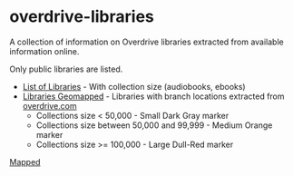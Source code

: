 # overdrive-libraries

A collection of information on Overdrive libraries extracted from available information online.

Only public libraries are listed.

- [List of Libraries](libraries.csv) - With collection size (audiobooks, ebooks)
- [Libraries Geomapped](libraries_branches.geojson) - Libraries with branch locations extracted from [overdrive.com](https://www.overdrive.com/libraries)
  - Collections size < 50,000 - Small Dark Gray marker
  - Collections size between 50,000 and 99,999 - Medium Orange marker
  - Collections size >= 100,000 - Large Dull-Red marker

[Mapped](https://ping.github.io/overdrive-libraries/)

